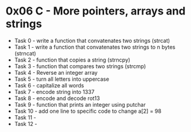 # 0x06 C - More pointers, arrays and strings

+ Task 0 - write a function that convatenates two strings (strcat) 
+ Task 1 - write a function that convatenates two strings to n bytes (strncat) 
+ Task 2 - function that copies a string (strncpy) 
+ Task 3 - function that compares two strings (strcmp) 
+ Task 4 - Reverse an integer array 
+ Task 5 - turn all letters into uppercase 
+ Task 6 - capitalize all words 
+ Task 7 - encode string into 1337 
+ Task 8 - encode and decode rot13 
+ Task 9 - function that prints an integer using putchar 
+ Task 10 - add one line to specific code to change a[2] = 98 
+ Task 11 - 
+ Task 12 -
